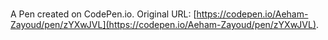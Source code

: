 # 

A Pen created on CodePen.io. Original URL: [https://codepen.io/Aeham-Zayoud/pen/zYXwJVL](https://codepen.io/Aeham-Zayoud/pen/zYXwJVL).

